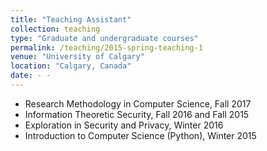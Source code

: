 ```yaml
---
title: "Teaching Assistant"
collection: teaching
type: "Graduate and undergraduate courses"
permalink: /teaching/2015-spring-teaching-1
venue: "University of Calgary"
location: "Calgary, Canada"
date: - - 
---
```


* Research Methodology in Computer Science, Fall 2017
* Information Theoretic Security, Fall 2016 and Fall 2015
* Exploration in Security and Privacy, Winter 2016
* Introduction to Computer Science (Python), Winter 2015
